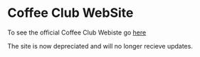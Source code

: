 # Coffee Club WebSite

To see the official Coffee Club Webiste go [here](https://hezekiahbates.github.io/)

The site is now depreciated and will no longer recieve updates. 
